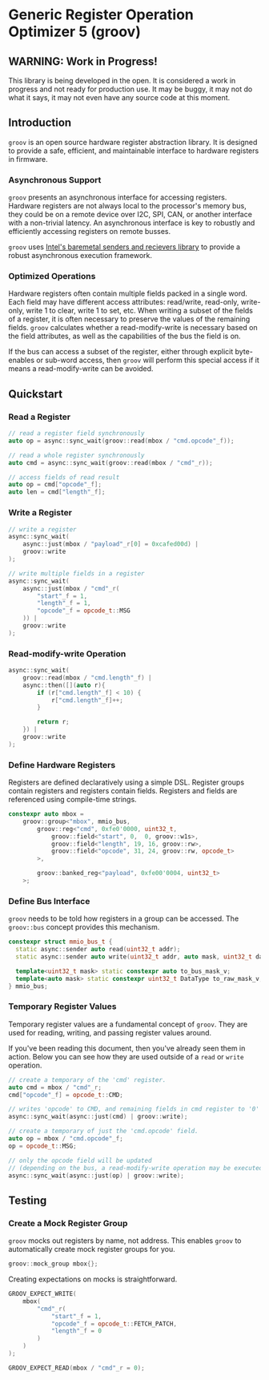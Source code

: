 # Generic Register Operation Optimizer 5 (groov)

## WARNING: Work in Progress!

This library is being developed in the open. It is considered a work in progress
and not ready for production use. It may be buggy, it may not do what it says,
it may not even have any source code at this moment.

## Introduction

`groov` is an open source hardware register abstraction library. It is designed
to provide a safe, efficient, and maintainable interface to hardware registers
in firmware.

### Asynchronous Support

`groov` presents an asynchronous interface for accessing registers. Hardware
registers are not always local to the processor's memory bus, they could be 
on a remote device over I2C, SPI, CAN, or another interface with a non-trivial
latency. An asynchronous interface is key to robustly and efficiently accessing
registers on remote busses.

`groov` uses [Intel's baremetal senders and recievers library](https://github.com/intel/cpp-baremetal-senders-and-receivers) to
provide a robust asynchronous execution framework. 

### Optimized Operations

Hardware registers often contain multiple fields packed in a single word. Each
field may have different access attributes: read/write, read-only, write-only,
write 1 to clear, write 1 to set, etc. When writing a subset of the fields of
a register, it is often necessary to preserve the values of the remaining 
fields. `groov` calculates whether a read-modify-write is necessary based on
the field attributes, as well as the capabilities of the bus the field is on.

If the bus can access a subset of the register, either through explicit byte-
enables or sub-word access, then `groov` will perform this special access if
it means a read-modify-write can be avoided.

## Quickstart

### Read a Register

```c++
// read a register field synchronously
auto op = async::sync_wait(groov::read(mbox / "cmd.opcode"_f));

// read a whole register synchronously
auto cmd = async::sync_wait(groov::read(mbox / "cmd"_r));

// access fields of read result
auto op = cmd["opcode"_f];
auto len = cmd["length"_f];
```

### Write a Register

```c++
// write a register
async::sync_wait(
    async::just(mbox / "payload"_r[0] = 0xcafed00d) |
    groov::write
);

// write multiple fields in a register
async::sync_wait(
    async::just(mbox / "cmd"_r(
        "start"_f = 1,
        "length"_f = 1,
        "opcode"_f = opcode_t::MSG
    )) |
    groov::write
);
```

### Read-modify-write Operation

```c++
async::sync_wait(
    groov::read(mbox / "cmd.length"_f) |
    async::then([](auto r){
        if (r["cmd.length"_f] < 10) {
            r["cmd.length"_f]++;
        }

        return r;
    }) |
    groov::write
);
```
### Define Hardware Registers

Registers are defined declaratively using a simple DSL. Register groups contain
registers and registers contain fields. Registers and fields are referenced
using compile-time strings.

```c++
constexpr auto mbox = 
    groov::group<"mbox", mmio_bus,
        groov::reg<"cmd", 0xfe0'0000, uint32_t,
            groov::field<"start", 0,  0, groov::w1s>,
            groov::field<"length", 19, 16, groov::rw>,
            groov::field<"opcode", 31, 24, groov::rw, opcode_t>
        >,

        groov::banked_reg<"payload", 0xfe00'0004, uint32_t>
    >;
```

### Define Bus Interface

`groov` needs to be told how registers in a group can be accessed. The 
`groov::bus` concept provides this mechanism.

```c++
constexpr struct mmio_bus_t {
  static async::sender auto read(uint32_t addr);
  static async::sender auto write(uint32_t addr, auto mask, uint32_t data);

  template<uint32_t mask> static constexpr auto to_bus_mask_v;
  template<auto mask> static constexpr uint32_t DataType to_raw_mask_v;
} mmio_bus;
```

### Temporary Register Values

Temporary register values are a fundamental concept of `groov`. They are used
for reading, writing, and passing register values around. 

If you've been reading this document, then you've already seen them in action.
Below you can see how they are used outside of a `read` or `write` operation.

```c++
// create a temporary of the 'cmd' register.
auto cmd = mbox / "cmd"_r;
cmd["opcode"_f] = opcode_t::CMD;

// writes 'opcode' to CMD, and remaining fields in cmd register to '0'
async::sync_wait(async::just(cmd) | groov::write);

// create a temporary of just the 'cmd.opcode' field.
auto op = mbox / "cmd.opcode"_f;
op = opcode_t::MSG;

// only the opcode field will be updated
// (depending on the bus, a read-modify-write operation may be executed)
async::sync_wait(async::just(op) | groov::write);
```

## Testing

### Create a Mock Register Group

`groov` mocks out registers by name, not address. This enables `groov` to
automatically create mock register groups for you.

```c++
groov::mock_group mbox{};
```

Creating expectations on mocks is straightforward.

```c++
GROOV_EXPECT_WRITE(
    mbox(
        "cmd"_r(
            "start"_f = 1, 
            "opcode"_f = opcode_t::FETCH_PATCH, 
            "length"_f = 0
        )
    )
);

GROOV_EXPECT_READ(mbox / "cmd"_r = 0);
```
